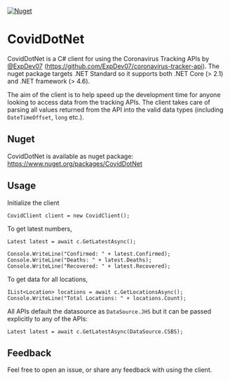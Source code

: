 [![Nuget](https://img.shields.io/nuget/v/CovidDotNet?color=orange)](https://www.nuget.org/packages/CovidDotNet)

# CovidDotNet
CovidDotNet is a C# client for using the Coronavirus Tracking APIs by [@ExpDev07](https://github.com/ExpDev07/) (https://github.com/ExpDev07/coronavirus-tracker-api). The nuget package targets .NET Standard so it supports both .NET Core (> 2.1) and .NET framework (> 4.6).


The aim of the client is to help speed up the development time for anyone looking to access data from the tracking APIs. The client 
takes care of parsing all values returned from the API into the valid data types (including `DateTimeOffset`, `long` etc.).

## Nuget
CovidDotNet is available as nuget package: https://www.nuget.org/packages/CovidDotNet

## Usage

Initialize the client

    CovidClient client = new CovidClient();
    
To get latest numbers,

    Latest latest = await c.GetLatestAsync();
    
    Console.WriteLine("Confirmed: " + latest.Confirmed);
    Console.WriteLine("Deaths: " + latest.Deaths);
    Console.WriteLine("Recovered: " + latest.Recovered);
    
To get data for all locations,

    IList<Location> locations = await c.GetLocationsAsync();
    Console.WriteLine("Total Locations: " + locations.Count);

All APIs default the datasource as `DataSource.JHS` but it can be passed explicitly to any of the APIs:

    Latest latest = await c.GetLatestAsync(DataSource.CSBS);
    
## Feedback
Feel free to open an issue, or share any feedback with using the client.
